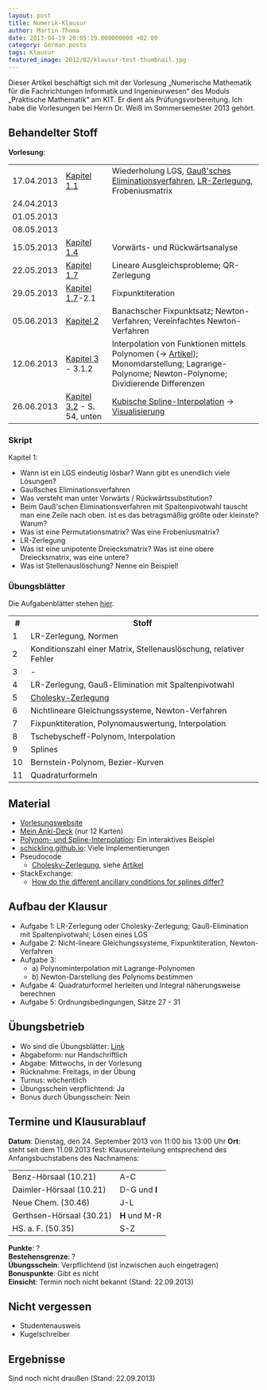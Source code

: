 ```yaml
---
layout: post
title: Numerik-Klausur
author: Martin Thoma
date: 2013-04-19 20:05:19.000000000 +02:00
category: German posts
tags: Klausur
featured_image: 2012/02/klausur-test-thumbnail.jpg
---
```

<div class="info">Dieser Artikel besch&auml;ftigt sich mit der Vorlesung &bdquo;Numerische Mathematik f&uuml;r die Fachrichtungen Informatik und Ingenieurwesen&ldquo; des Moduls &bdquo;Praktische Mathematik&ldquo; am KIT. Er dient als Pr&uuml;fungsvorbereitung. Ich habe die Vorlesungen bei Herrn Dr. Wei&szlig; im Sommersemester 2013 geh&ouml;rt.</div>

<h2>Behandelter Stoff</h2>
<strong>Vorlesung</strong>:
<table>
<tr>
<td>17.04.2013</td>
<td><a href="http://www.math.kit.edu/ianm3/lehre/numainfing2013s/media/kapitel1.pdf">Kapitel 1.1</a></td>
<td>Wiederholung LGS, <a href="../solving-linear-equations-with-gaussian-elimination/" title="Solving linear equations with Gaussian elimination">Gauß'sches Eliminationsverfahren</a>, <a href="//www.youtube.com/watch?v=MTKkiSCBo74">LR-Zerlegung</a>, Frobeniusmatrix</td>
</tr>
<tr>
<td>24.04.2013</td>
<td>&nbsp;</td>
<td>&nbsp;</td>
</tr>
<tr>
<td>01.05.2013</td>
<td>&nbsp;</td>
<td>&nbsp;</td>
</tr>
<tr>
<td>08.05.2013</td>
<td>&nbsp;</td>
<td>&nbsp;</td>
</tr>
<tr>
<td>15.05.2013</td>
<td><a href="http://www.math.kit.edu/ianm3/lehre/numainfing2013s/media/kapitel1.pdf#page=19">Kapitel 1.4</a></td>
<td>Vorw&auml;rts- und R&uuml;ckw&auml;rtsanalyse</td>
</tr>
<tr>
<td>22.05.2013</td>
<td><a href="http://www.math.kit.edu/ianm3/lehre/numainfing2013s/media/kapitel1.pdf#page=29">Kapitel 1.7</a></td>
<td>Lineare Ausgleichsprobleme; QR-Zerlegung</td>
</tr>
<tr>
<td>29.05.2013</td>
<td><a href="http://www.math.kit.edu/ianm3/lehre/numainfing2013s/media/kapitel1.pdf#page=29">Kapitel 1.7</a>-2.1</td>
<td>Fixpunktiteration</td>
</tr>
<tr>
<td>05.06.2013</td>
<td><a href="http://www.math.kit.edu/ianm3/lehre/numainfing2013s/media/kapitel2.pdf#page=4">Kapitel 2</a></td>
<td>Banachscher Fixpunktsatz; Newton-Verfahren; Vereinfachtes Newton-Verfahren</td>
</tr>
<tr>
<td>12.06.2013</td>
<td><a href="http://www.math.kit.edu/ianm3/lehre/numainfing2013s/media/kapitel3a.pdf">Kapitel 3</a> - 3.1.2</td>
<td>Interpolation von Funktionen mittels Polynomen (&rarr; <a href="../polynomial-interpolation/" title="Polynomial interpolation">Artikel</a>); Monomdarstellung; Lagrange-Polynome; Newton-Polynome; Dividierende Differenzen</td>
</tr>
<tr>
<td>26.06.2013</td>
<td><a href="http://www.math.kit.edu/ianm3/lehre/numainfing2013s/media/kapitel3.pdf#page=15">Kapitel 3.2</a> - S. 54, unten</td>
<td><a href="../spline-interpolation/" title="Spline interpolation">Kubische Spline-Interpolation</a> &rarr; <a href="../html5/polynom-interpolation.htm">Visualisierung</a></td>
</tr>
</table>

<h3>Skript</h3>
Kapitel 1:
<ul>
  <li>Wann ist ein LGS eindeutig l&ouml;sbar? Wann gibt es unendlich viele L&ouml;sungen?</li>
  <li>Gau&szlig;sches Eliminationsverfahren</li>
  <li>Was versteht man unter Vorw&auml;rts / R&uuml;ckw&auml;rtssubstitution?</li>
  <li>Beim Gau&szlig;'schen Eliminationsverfahren mit Spaltenpivotwahl tauscht man eine Zeile nach oben. Ist es das betragsm&auml;&szlig;ig gr&ouml;&szlig;te oder kleinste? Warum?</li>
  <li>Was ist eine Permutationsmatrix? Was eine Frobeniusmatrix?</li>
  <li>LR-Zerlegung</li>
  <li>Was ist eine unipotente Dreiecksmatrix? Was ist eine obere Dreiecksmatrix, was eine untere?</li>
  <li>Was ist Stellenausl&ouml;schung? Nenne ein Beispiel!</li>
</ul>

<h3>&Uuml;bungsbl&auml;tter</h3>
Die Aufgabenbl&auml;tter stehen <a href="http://www.math.kit.edu/ianm3/lehre/numainfing2013s/seite/uebnuminfing#%C3%9Cbungsbl%C3%A4tter">hier</a>.

<table>
<tr>
  <th>#</th>
  <th>Stoff</th>
</tr>
<tr>
  <td>1</td>
  <td>LR-Zerlegung, Normen</td>
</tr>
<tr>
  <td>2</td>
  <td>Konditionszahl einer Matrix, Stellenausl&ouml;schung, relativer Fehler</td>
</tr>
<tr>
  <td>3</td>
  <td>-</td>
</tr>
<tr>
  <td>4</td>
  <td>LR-Zerlegung, Gau&szlig;-Elimination mit Spaltenpivotwahl</td>
</tr>
<tr>
  <td>5</td>
  <td><a href="../wie-berechnet-man-die-cholesky-zerlegung/">Cholesky-Zerlegung</a></td>
</tr>
<tr>
  <td>6</td>
  <td>Nichtlineare Gleichungssysteme, Newton-Verfahren</td>
</tr>
<tr>
  <td>7</td>
  <td>Fixpunktiteration, Polynomauswertung, Interpolation</td>
</tr>
<tr>
  <td>8</td>
  <td>Tschebyscheff-Polynom, Interpolation</td>
</tr>
<tr>
  <td>9</td>
  <td>Splines</td>
</tr>
<tr>
  <td>10</td>
  <td>Bernstein-Polynom, Bezier-Kurven</td>
</tr>
<tr>
  <td>11</td>
  <td>Quadraturformeln</td>
</tr>
</table>

<h2>Material</h2>
<ul>
  <li><a href="http://www.math.kit.edu/ianm3/lehre/numainfing2013s/de">Vorlesungswebsite</a></li>
  <li><a href="../anki/Numerik.apkg">Mein Anki-Deck</a> (nur 12 Karten)</li>
  <li><a href="../polynomial-interpolation/">Polynom- und Spline-Interpolation</a>: Ein interaktives Beispiel</li>
  <li><a href="http://schickling.github.io/algorithms/#/">schickling.github.io</a>: Viele Implementierungen</li>
  <li>Pseudocode
    <ul>
      <li><a href="https://github.com/MartinThoma/LaTeX-examples/tree/master/source-code/Pseudocode/Cholesky-Zerlegung">Cholesky-Zerlegung</a>, siehe <a href="../wie-berechnet-man-die-cholesky-zerlegung/">Artikel</a></li>
    </ul>
  </li>
  <li>StackExchange:
    <ul>
      <li><a href="http://math.stackexchange.com/q/430141/6876">How do the different ancillary conditions for splines differ?</a></li>
    </ul>
  </li>
</ul>

<h2>Aufbau der Klausur</h2>
<ul>
  <li>Aufgabe 1: LR-Zerlegung oder Cholesky-Zerlegung; Gau&szlig;-Elimination mit Spaltenpivotwahl; L&ouml;sen eines LGS</li>
  <li>Aufgabe 2: Nicht-lineare Gleichungssysteme, Fixpunktiteration, Newton-Verfahren</li>
  <li>Aufgabe 3:
    <ul>
      <li>a) Polynominterpolation mit Lagrange-Polynomen</li>
      <li>b) Newton-Darstellung des Polynoms bestimmen</li>
    </ul>
  </li>
  <li>Aufgabe 4: Quadraturformel herleiten und Integral n&auml;herungsweise berechnen</li>
  <li>Aufgabe 5: Ordnungsbedingungen, S&auml;tze 27 - 31</li>
</ul>

<h2>&Uuml;bungsbetrieb</h2>
<ul>
<li>Wo sind die &Uuml;bungsbl&auml;tter: <a href="http://www.math.kit.edu/ianm3/lehre/numainfing2013s/seite/uebnuminfing">Link</a></li>
<li>Abgabeform: nur Handschriftlich</li>
<li>Abgabe: Mittwochs, in der Vorlesung</li>
<li>R&uuml;cknahme: Freitags, in der &Uuml;bung</li>
<li>Turnus: w&ouml;chentlich</li>
<li>&Uuml;bungsschein verpflichtend: Ja</li>
<li>Bonus durch &Uuml;bungsschein: Nein</li>
</ul>

<h2>Termine und Klausurablauf</h2>
<strong>Datum</strong>: Dienstag, den 24. September 2013 von 11:00 bis 13:00 Uhr
<strong>Ort</strong>: steht seit dem 11.09.2013 fest:
Klausureinteilung entsprechend des Anfangsbuchstabens des Nachnamens:
<table>
  <tr>
    <td>Benz-H&ouml;rsaal (10.21)</td><td>A-C</td>
  </tr>
  <tr>
    <td>Daimler-H&ouml;rsaal (10.21)</td><td>D-G und <strong>I</strong></td>
  </tr>
  <tr>
    <td>Neue Chem. (30.46)</td><td>J-L</td>
  </tr>
  <tr>
    <td>Gerthsen-H&ouml;rsaal (30.21)</td><td><strong>H</strong> und M-R</td>
  </tr>
  <tr>
    <td>HS. a. F. (50.35)</td><td>S-Z</td>
  </tr>
</table>

<strong>Punkte</strong>: ?<br/>
<strong>Bestehensgrenze</strong>: ?<br/>
<strong>&Uuml;bungsschein</strong>: Verpflichtend (ist inzwischen auch eingetragen)<br/>
<strong>Bonuspunkte</strong>: Gibt es nicht<br/>
<strong>Einsicht</strong>: Termin noch nicht bekannt (Stand: 22.09.2013)<br/>

<h2>Nicht vergessen</h2>
<ul>
  <li>Studentenausweis</li>
  <li>Kugelschreiber</li>
</ul>

<h2>Ergebnisse</h2>
Sind noch nicht drau&szlig;en (Stand: 22.09.2013)
